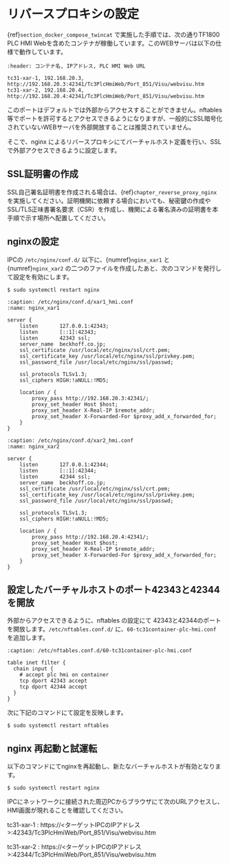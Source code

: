 # リバースプロキシの設定

{ref}`section_docker_compose_twincat` で実施した手順では、次の通りTF1800 PLC HMI Webを含めたコンテナが稼働しています。このWEBサーバは以下の仕様で動作しています。

```{csv-table}
:header: コンテナ名, IPアドレス, PLC HMI Web URL

tc31-xar-1, 192.168.20.3, http://192.168.20.3:42341/Tc3PlcHmiWeb/Port_851/Visu/webvisu.htm
tc31-xar-2, 192.168.20.4, http://192.168.20.4:42341/Tc3PlcHmiWeb/Port_851/Visu/webvisu.htm
```

このポートはデフォルトでは外部からアクセスすることができません。nftables等でポートを許可するとアクセスできるようになりますが、一般的にSSL暗号化されていないWEBサーバを外部開放することは推奨されていません。

そこで、nginx によるリバースプロキシにてバーチャルホスト定義を行い、SSLで外部アクセスできるように設定します。

## SSL証明書の作成

SSL自己署名証明書を作成される場合は、{ref}`chapter_reverse_proxy_nginx` を実施してください。証明機関に依頼する場合においても、秘密鍵の作成やSSL/TLS正味書署名要求（CSR）を作成し、機関による署名済みの証明書を本手順で示す場所へ配置してください。

## nginxの設定

IPCの `/etc/nginx/conf.d/` 以下に、{numref}`nginx_xar1` と {numref}`nginx_xar2` の二つのファイルを作成したあと、次のコマンドを発行して設定を有効にします。

```{code-block} bash
$ sudo systemctl restart nginx
```

```{code-block} conf
:caption: /etc/nginx/conf.d/xar1_hmi.conf
:name: nginx_xar1

server {
    listen       127.0.0.1:42343;
    listen       [::1]:42343;
    listen       42343 ssl;
    server_name  beckhoff.co.jp;
    ssl_certificate /usr/local/etc/nginx/ssl/crt.pem;
    ssl_certificate_key /usr/local/etc/nginx/ssl/privkey.pem;
    ssl_password_file /usr/local/etc/nginx/ssl/passwd;

    ssl_protocols TLSv1.3;
    ssl_ciphers HIGH:!aNULL:!MD5;

    location / {
        proxy_pass http://192.168.20.3:42341/;
        proxy_set_header Host $host;
        proxy_set_header X-Real-IP $remote_addr;
        proxy_set_header X-Forwarded-For $proxy_add_x_forwarded_for;
    }
}
```

```{code-block} conf
:caption: /etc/nginx/conf.d/xar2_hmi.conf
:name: nginx_xar2

server {
    listen       127.0.0.1:42344;
    listen       [::1]:42344;
    listen       42344 ssl;
    server_name  beckhoff.co.jp;
    ssl_certificate /usr/local/etc/nginx/ssl/crt.pem;
    ssl_certificate_key /usr/local/etc/nginx/ssl/privkey.pem;
    ssl_password_file /usr/local/etc/nginx/ssl/passwd;

    ssl_protocols TLSv1.3;
    ssl_ciphers HIGH:!aNULL:!MD5;

    location / {
        proxy_pass http://192.168.20.4:42341/;
        proxy_set_header Host $host;
        proxy_set_header X-Real-IP $remote_addr;
        proxy_set_header X-Forwarded-For $proxy_add_x_forwarded_for;
    }
}
```

## 設定したバーチャルホストのポート42343と42344を開放

外部からアクセスできるように、nftables の設定にて 42343と42344のポートを開放します。`/etc/nftables.conf.d/` に、`60-tc31container-plc-hmi.conf` を追加します。

```{code-block} 
:caption: /etc/nftables.conf.d/60-tc31container-plc-hmi.conf

table inet filter {
  chain input {
    # accept plc hmi on container
    tcp dport 42343 accept
    tcp dport 42344 accept
  }
}
```

次に下記のコマンドにて設定を反映します。

```{code} bash
$ sudo systemctl restart nftables
```

## nginx 再起動と試運転

以下のコマンドにてnginxを再起動し、新たなバーチャルホストが有効となります。

```{code} bash
$ sudo systemctl restart nginx
```

IPCにネットワークに接続された周辺PCからブラウザにて次のURLアクセスし、HMI画面が現れることを確認してください。

tc31-xar-1
    : https://<ターゲットIPCのIPアドレス>:42343/Tc3PlcHmiWeb/Port_851/Visu/webvisu.htm

tc31-xar-2
    : https://<ターゲットIPCのIPアドレス>:42344/Tc3PlcHmiWeb/Port_851/Visu/webvisu.htm